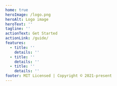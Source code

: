 ```yaml
---
home: true
heroImage: /logo.png
heroAlt: Logo image
heroText: ''
tagline: ''
actionText: Get Started
actionLink: /guide/
features:
  - title: ''
    details: ''
  - title: ''
    details: ''
  - title: ''
    details: ''
footer: MIT Licensed | Copyright © 2021-present
---
```

